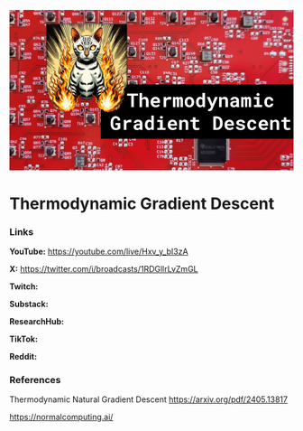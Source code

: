 ![thumbnail](thumbnail.png)

# Thermodynamic Gradient Descent

### Links

**YouTube:** https://youtube.com/live/Hxv_y_bI3zA

**X:** https://twitter.com/i/broadcasts/1RDGllrLvZmGL

**Twitch:**

**Substack:**

**ResearchHub:**

**TikTok:**

**Reddit:**

### References

Thermodynamic Natural Gradient Descent
https://arxiv.org/pdf/2405.13817

https://normalcomputing.ai/